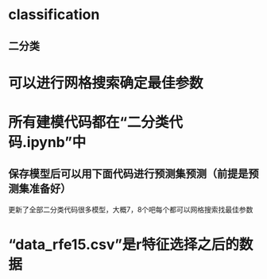 # classification
## 二分类
# 可以进行网格搜索确定最佳参数
# 所有建模代码都在“二分类代码.ipynb”中

## 保存模型后可以用下面代码进行预测集预测（前提是预测集准备好）

更新了全部二分类代码很多模型，大概7，8个吧每个都可以网格搜索找最佳参数
# “data_rfe15.csv”是r特征选择之后的数据
